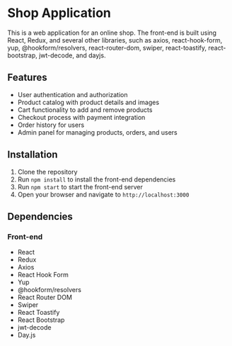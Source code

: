 # Shop Application

This is a web application for an online shop. The front-end is built using React, Redux, and several other libraries, such as axios, react-hook-form, yup, @hookform/resolvers, react-router-dom, swiper, react-toastify, react-bootstrap, jwt-decode, and dayjs.

## Features

- User authentication and authorization
- Product catalog with product details and images
- Cart functionality to add and remove products
- Checkout process with payment integration
- Order history for users
- Admin panel for managing products, orders, and users

## Installation

1. Clone the repository
2. Run `npm install` to install the front-end dependencies
4. Run `npm start` to start the front-end server
5. Open your browser and navigate to `http://localhost:3000`

## Dependencies

### Front-end

- React
- Redux
- Axios
- React Hook Form
- Yup
- @hookform/resolvers
- React Router DOM
- Swiper
- React Toastify
- React Bootstrap
- jwt-decode
- Day.js
